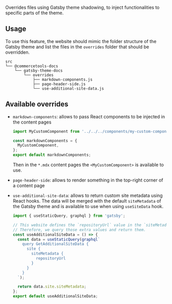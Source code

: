 Overrides files using Gatsby theme shadowing, to inject functionalities to specific parts of the theme.

## Usage

To use this feature, the website should mimic the folder structure of the Gatsby theme and list the files in the `overrides` folder that should be overridden.

```
src
└── @commercetools-docs
    └── gatsby-theme-docs
        └── overrides
            ├── markdown-components.js
            ├── page-header-side.js
            └── use-additional-site-data.js
```

## Available overrides

- `markdown-components`: allows to pass React components to be injected in the content pages

  ```jsx
  import MyCustomComponent from '../../../components/my-custom-component';

  const markdownComponents = {
    MyCustomComponent,
  };
  export default markdownComponents;
  ```

  Then in the `*.mdx` content pages the `<MyCustomComponent>` is available to use.

- `page-header-side`: allows to render something in the top-right corner of a content page
- `use-additional-site-data`: allows to return custom site metadata using React hooks. The data will be merged with the default `siteMetadata` of the Gatsby theme and is available to use when using `useSiteData` hook.

  ```js
  import { useStaticQuery, graphql } from 'gatsby';

  // This website defines the `repositoryUrl` value in the `siteMetadata` config.
  // Therefore, we query those extra values and return them.
  const useAdditionalSiteData = () => {
    const data = useStaticQuery(graphql`
      query GetAdditionalSiteData {
        site {
          siteMetadata {
            repositoryUrl
          }
        }
      }
    `);

    return data.site.siteMetadata;
  };
  export default useAdditionalSiteData;
  ```

